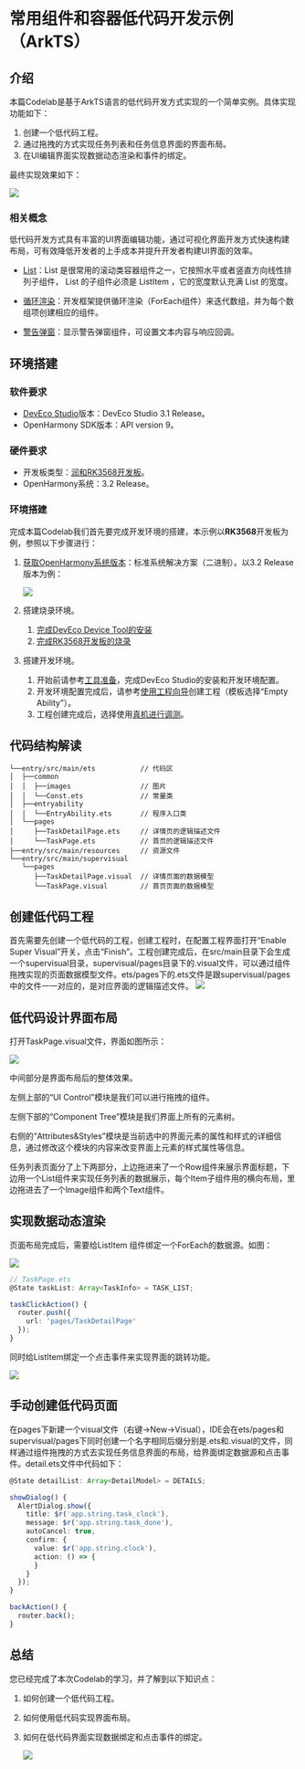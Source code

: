 # 常用组件和容器低代码开发示例（ArkTS）

## 介绍

本篇Codelab是基于ArkTS语言的低代码开发方式实现的一个简单实例。具体实现功能如下：

1.   创建一个低代码工程。
2.   通过拖拽的方式实现任务列表和任务信息界面的界面布局。
3.   在UI编辑界面实现数据动态渲染和事件的绑定。

最终实现效果如下：

![](figures/list_oh.gif)

### 相关概念

低代码开发方式具有丰富的UI界面编辑功能，通过可视化界面开发方式快速构建布局，可有效降低开发者的上手成本并提升开发者构建UI界面的效率。

-   [List](https://gitcode.com/openharmony/docs/blob/master/zh-cn/application-dev/reference/arkui-ts/ts-container-list.md)：List 是很常用的滚动类容器组件之一，它按照水平或者竖直方向线性排列子组件， List 的子组件必须是 ListItem ，它的宽度默认充满 List 的宽度。

-   [循环渲染](https://gitcode.com/openharmony/docs/blob/master/zh-cn/application-dev/quick-start/arkts-rendering-control-foreach.md)：开发框架提供循环渲染（ForEach组件）来迭代数组，并为每个数组项创建相应的组件。

-   [警告弹窗](https://gitcode.com/openharmony/docs/blob/master/zh-cn/application-dev/reference/arkui-ts/ts-methods-alert-dialog-box.md)：显示警告弹窗组件，可设置文本内容与响应回调。

## 环境搭建

### 软件要求

-   [DevEco Studio](https://gitcode.com/openharmony/docs/blob/master/zh-cn/application-dev/quick-start/start-overview.md#%E5%B7%A5%E5%85%B7%E5%87%86%E5%A4%87)版本：DevEco Studio 3.1 Release。
-   OpenHarmony SDK版本：API version 9。

### 硬件要求

-   开发板类型：[润和RK3568开发板](https://gitcode.com/openharmony/docs/blob/master/zh-cn/device-dev/quick-start/quickstart-appendix-rk3568.md)。
-   OpenHarmony系统：3.2 Release。

### 环境搭建

完成本篇Codelab我们首先要完成开发环境的搭建，本示例以**RK3568**开发板为例，参照以下步骤进行：

1.  [获取OpenHarmony系统版本](https://gitcode.com/openharmony/docs/blob/master/zh-cn/device-dev/get-code/sourcecode-acquire.md#%E8%8E%B7%E5%8F%96%E6%96%B9%E5%BC%8F3%E4%BB%8E%E9%95%9C%E5%83%8F%E7%AB%99%E7%82%B9%E8%8E%B7%E5%8F%96)：标准系统解决方案（二进制）。以3.2 Release版本为例：

    ![](figures/zh-cn_image_0000001405854998.png)

2.  搭建烧录环境。
    1.  [完成DevEco Device Tool的安装](https://gitcode.com/openharmony/docs/blob/master/zh-cn/device-dev/quick-start/quickstart-ide-env-win.md)
    2.  [完成RK3568开发板的烧录](https://gitcode.com/openharmony/docs/blob/master/zh-cn/device-dev/quick-start/quickstart-ide-3568-burn.md)

3.  搭建开发环境。
    1.  开始前请参考[工具准备](https://gitcode.com/openharmony/docs/blob/master/zh-cn/application-dev/quick-start/start-overview.md#%E5%B7%A5%E5%85%B7%E5%87%86%E5%A4%87)，完成DevEco Studio的安装和开发环境配置。
    2.  开发环境配置完成后，请参考[使用工程向导](https://gitcode.com/openharmony/docs/blob/master/zh-cn/application-dev/quick-start/start-with-ets-stage.md#创建ets工程)创建工程（模板选择“Empty Ability”）。
    3.  工程创建完成后，选择使用[真机进行调测](https://gitcode.com/openharmony/docs/blob/master/zh-cn/application-dev/quick-start/start-with-ets-stage.md#使用真机运行应用)。

## 代码结构解读

```
└──entry/src/main/ets           // 代码区
│  ├──common                    
│  │  ├──images                 // 图片
│  │  └──Const.ets              // 常量类
│  ├──entryability              
│  │  └──EntryAbility.ets       // 程序入口类
│  └──pages
│     ├──TaskDetailPage.ets     // 详情页的逻辑描述文件
│     └──TaskPage.ets           // 首页的逻辑描述文件
├──entry/src/main/resources     // 资源文件
└──entry/src/main/supervisual
   └──pages
      ├──TaskDetailPage.visual  // 详情页面的数据模型
      └──TaskPage.visual        // 首页页面的数据模型
```

## 创建低代码工程

首先需要先创建一个低代码的工程，创建工程时，在配置工程界面打开“Enable Super Visual”开关，点击“Finish”。工程创建完成后，在src/main目录下会生成一个supervisual目录，supervisual/pages目录下的.visual文件，可以通过组件拖拽实现的页面数据模型文件。ets/pages下的.ets文件是跟supervisual/pages中的文件一一对应的，是对应界面的逻辑描述文件。
![](figures/visual_create_oh.png)

## 低代码设计界面布局

打开TaskPage.visual文件，界面如图所示：

![](figures/visual_setting_oh.png)

中间部分是界面布局后的整体效果。

左侧上部的“UI Control”模块是我们可以进行拖拽的组件。

左侧下部的“Component Tree”模块是我们界面上所有的元素树。

右侧的“Attributes&Styles”模块是当前选中的界面元素的属性和样式的详细信息，通过修改这个模块的内容来改变界面上元素的样式属性等信息。

任务列表页面分了上下两部分，上边拖进来了一个Row组件来展示界面标题，下边用一个List组件来实现任务列表的数据展示，每个Item子组件用的横向布局，里边拖进去了一个Image组件和两个Text组件。

## 实现数据动态渲染

页面布局完成后，需要给ListItem 组件绑定一个ForEach的数据源。如图：

![](figures/visual_foreach_oh.png)

```typescript
// TaskPage.ets
@State taskList: Array<TaskInfo> = TASK_LIST;

taskClickAction() {
  router.push({
    url: 'pages/TaskDetailPage'
  });
}
```

同时给ListItem绑定一个点击事件来实现界面的跳转功能。

![](figures/visual_jump_oh.png)

## 手动创建低代码页面

在pages下新建一个visual文件（右键-\>New-\>Visual），IDE会在ets/pages和supervisual/pages下同时创建一个名字相同后缀分别是.ets和.visual的文件，同样通过组件拖拽的方式去实现任务信息界面的布局，给界面绑定数据源和点击事件。detail.ets文件中代码如下：

```typescript
@State detailList: Array<DetailModel> = DETAILS;

showDialog() {
  AlertDialog.show({
    title: $r('app.string.task_clock'),
    message: $r('app.string.task_done'),
    autoCancel: true,
    confirm: {
      value: $r('app.string.clock'),
      action: () => {
      }
    }
  });
}

backAction() {
  router.back();
}
```
## 总结

您已经完成了本次Codelab的学习，并了解到以下知识点：

1.  如何创建一个低代码工程。
2.  如何使用低代码实现界面布局。
3.  如何在低代码界面实现数据绑定和点击事件的绑定。

    ![](figures/彩带动效.gif)



